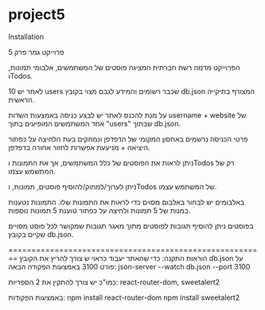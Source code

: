 # project5
Installation


פרוייקט גמר פרק 5

הפרוייקט מדמה רשת חברתית המציגה פוסטים של המשתמשים, אלבומי תמונות, וTodos.

לאתר יש 10 users שכבר רשומים והמידע לגבם מצוי בקובץ db.json המצורף בתיקייה הראשית.

על מנת להכנס לאתר יש לבצע כניסה באמצעות השדות username +  website של אחד המשתמשים המופיעים בתוך "users" שבתוך db.json.

פרטי הכניסה נרשמים באחסון המקומי של הדפדפן ונמחקים בעת הלחיצה על כפתור היציאה + מניעעת אפשרות לחזור אחורה בדפדפן.

ניתן לראות את הפוסטים של כלל המשתמשים, אך את התמונות וTodos רק של המתשמש עצמו.

ניתן לערוך/למחוק/להוסיף פוסטים, תמונות, וTodos של המשתמש עצמו.

באלבומים יש לבחור באלבום מסוים כדי לראות את התמונות שלו. התמונות נטענות במנות של 5 תמונות ולחיצה על כפתור טוענת 5 תמונות נוספות.

בפוסטים ניתן להוסיף תגובות לפוסטים מתוך מאגר תגובות שמקושר לכל פוסט מסויים שקיים בקובץ db.json.




========================================================
הוראות התקנה:
כדי שהאתר יעבוד כראוי ש צורך להריץ את הקובץ db.json על פורט 3100 באמצעות הפקודה הבאה:
json-server --watch db.json --port 3100

כמו"כ יש צורך להתקין את 2 הספריות:
react-router-dom,  sweetalert2

באמצעות הפקודות:
npm install react-router-dom
npm install sweetalert2
